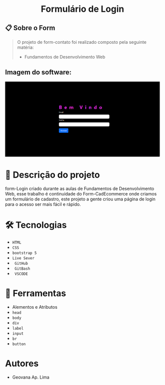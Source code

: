 <h1 align =center>Formulário de Login</h1>

## 📋 Sobre o Form
>O projeto de form-contato foi realizado composto pela seguinte matéria:
>* Fundamentos de Desenvolvimento Web


## Imagem do software:
![](img.png)

# 📄 Descrição do projeto
form-Login criado durante as aulas de Fundamentos de Desenvolvimento Web, esse trabalho é continuidade do Form-CadEcommerce onde criamos um formulário de cadastro, este projeto a gente criou uma página de login para o acesso ser mais fácil e rápido.
# 🛠️ Tecnologias
* ``HTML `` 
* ``CSS ``
* ``bootstrap 5``
* ``Live Sever``
* `` GitHub``
* `` GitBash``
* `` VSCODE`` 
# 🔧 Ferramentas
* Alementos e Atributos 
* ``head``
* ``body``
* ``div``
* ``label``
* ``input`` 
* ``br`` 
* ``button``
# Autores 
* Geovana Ap. Lima
